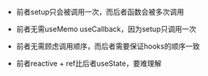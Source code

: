- 前者setup只会被调用一次，而后者函数会被多次调用
  
- 前者无需useMemo useCallback，因为setup只调用一次

- 前者无需顾虑调用顺序，而后者需要保证hooks的顺序一致

- 前者reactive + ref比后者useState，要难理解